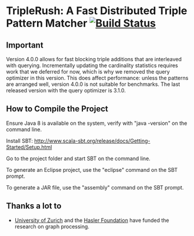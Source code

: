 TripleRush: A Fast Distributed Triple Pattern Matcher [![Build Status](https://travis-ci.org/uzh/triplerush.svg?branch=master)](https://travis-ci.org/uzh/triplerush/branches)
=====================================================

Important
---------
Version 4.0.0 allows for fast blocking triple additions that are interleaved with querying. Incrementally updating the cardinality statistics requires work that we deferred for now, which is why we removed the query optimizer in this version. This does affect performance: unless the patterns are arranged well, version 4.0.0 is not suitable for benchmarks. The last released version with the query optimizer is 3.1.0.

How to Compile the Project
--------------------------
Ensure Java 8 is available on the system, verify with "java -version" on the command line.

Install SBT: http://www.scala-sbt.org/release/docs/Getting-Started/Setup.html

Go to the project folder and start SBT on the command line.

To generate an Eclipse project, use the "eclipse" command on the SBT prompt.

To generate a JAR file, use the "assembly" command on the SBT prompt.

Thanks a lot to
---------------
* [University of Zurich](http://www.ifi.uzh.ch/ddis.html) and the [Hasler Foundation](http://www.haslerstiftung.ch/en/home) have funded the research on graph processing.
